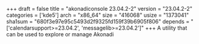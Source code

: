 +++
draft = false
title = "akonadiconsole 23.04.2-2"
version = "23.04.2-2"
categories = ['kde5']
arch = "x86_64"
size = "416068"
usize = "1373041"
sha1sum = "680f3e97e95c5493d2f9325fd159f39b6905f806"
depends = "['calendarsupport>=23.04.2', 'messagelib>=23.04.2']"
+++
A utility that can be used to explore or manage Akonadi